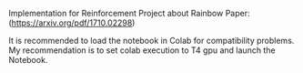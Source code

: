 Implementation for Reinforcement Project about Rainbow Paper: (https://arxiv.org/pdf/1710.02298)

It is recommended to load the notebook in Colab for compatibility problems. My recommendation is to set colab execution to T4 gpu and launch the Notebook.

